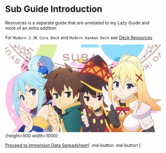 # Sub Guide Introduction

Resources is a separate guide that are unrelated to my Lazy Guide and more of an extra addition

For `Modern 2.3K Core Deck` and `Modern Kanken Deck` see [Deck Resources](https://xelieu.github.io/jp-lazy-guide/jp-lazy-guide/resourcesDecks/)

![Thumbs up](../img/thumbs-up.jpg){height=500 width=1000}

[Proceed to Immersion Data Spreadsheet](immersionDataSpreadsheet.md){ .md-button .md-button }